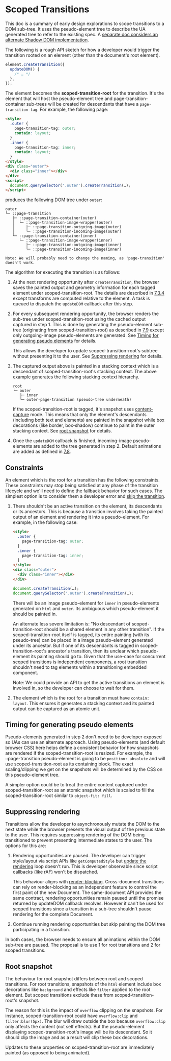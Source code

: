 # Scoped Transitions

This doc is a summary of early design explorations to scope transitions to a DOM sub-tree. It uses the pseudo-element tree to describe the UA generated tree to refer to the existing spec. A [separate doc considers an alternate Shadow DOM implementation](https://docs.google.com/document/d/1kW4maYe-Zqi8MIkuzvXraIkfx3XF-9hkKDXYWoxzQFA/edit?usp=sharing).

The following is a rough API sketch for how a developer would trigger the transition rooted on an element (other than the document's root element).

```js
element.createTransition({
  updateDOM() {
    /* … */
  },
});
```

The element becomes the **scoped-transition-root** for the transition. It's the element that will host the pseudo-element tree and page-transition-container sub-trees will be created for descendants that have a `page-transition-tag`. For example, the following page:

```html
<style>
  .outer {
    page-transition-tag: outer;
    contain: layout;
  }
  .inner {
    page-transition-tag: inner;
    contain: layout;
  }
</style>
<div class="outer">
  <div class="inner"></div>
</div>
<script>
  document.querySelector('.outer').createTransition(…);
</script>
```

produces the following DOM tree under `outer`:

```
outer
└─ ::page-transition
   ├─ ::page-transition-container(outer)
   │  └─ ::page-transition-image-wrapper(outer)
   │     ├─ ::page-transition-outgoing-image(outer)
   │     └─ ::page-transition-incoming-image(outer)
   └─ ::page-transition-container(inner)
      └─ ::page-transition-image-wrapper(inner)
         ├─ ::page-transition-outgoing-image(inner)
         └─ ::page-transition-incoming-image(inner)

Note: We will probably need to change the naming, as 'page-transition' doesn't work.
```

The algorithm for executing the transition is as follows:

1. At the next rendering opportunity after `createTransition`, the browser saves the painted output and geometry information for each tagged element under scoped-transition-root. The details are described in [7.3.4](https://drafts.csswg.org/css-shared-element-transitions-1/#perform-an-outgoing-capture-algorithm) except transforms are computed relative to the element. A task is queued to dispatch the `updateDOM` callback after this step.

2. For every subsequent rendering opportunity, the browser renders the sub-tree under scoped-transition-root using the cached output captured in step 1. This is done by generating the pseudo-element sub-tree (originating from scoped-transition-root) as described in [7.9](https://drafts.csswg.org/css-shared-element-transitions-1/#create-transition-pseudo-elements-algorithm) except only outgoing-image pseudo-elements are generated. See [Timing for generating pseudo elements](#timing-for-generating-pseudo-elements) for details.

   This allows the developer to update scoped-transition-root's subtree without presenting it to the user. See [Suppressing rendering](#suppressing-rendering) for details.

3. The captured output above is painted in a stacking context which is a descendant of scoped-transition-root's stacking context. The above example generates the following stacking context hierarchy.

   ```
   root
   └─ outer
      ├─ inner
      └─ outer-page-transition (pseudo-tree underneath)
   ```

   If the scoped-transition-root is tagged, it's snapshot uses [content-capture](https://github.com/WICG/shared-element-transitions/blob/main/explainer.md#more-granular-style-capture) mode. This means that only the element's descendants (including both text and elements) are painted in the snapshot while box decorations (like border, box-shadow) continue to paint in the outer stacking context. See [root snapshot](#root-snapshot) for details.

4. Once the `updateDOM` callback is finished, incoming-image pseudo-elements are added to the tree generated in step 2. Default animations are added as defined in [7.8](https://drafts.csswg.org/css-shared-element-transitions-1/#animate-a-page-transition-algorithm).

## Constraints

An element which is the root for a transition has the following constraints. These constraints may stop being satisfied at any phase of the transition lifecycle and we'll need to define the fallback behavior for such cases. The simplest option is to consider them a developer error and [skip the transition](https://drafts.csswg.org/css-shared-element-transitions-1/#skip-the-page-transition).

1. There shouldn't be an active transition on the element, its descendants or its ancestors. This is because a transition involves taking the painted output of an element and rendering it into a pseudo-element. For example, in the following case:

   ```html
   <style>
     .outer {
       page-transition-tag: outer;
     }
     .inner {
       page-transition-tag: inner;
     }
   </style>
   <div class="outer">
     <div class="inner"></div>
   </div>
   ```

   ```js
   document.createTransition(…);
   document.querySelector('.outer').createTransition(…);
   ```

   There will be an image pseudo-element for `inner` in pseudo-elements generated on `html` and `outer`. Its ambiguous which pseudo-element it should be painted in.
   
   An alternate less severe limitation is: "No descendant of scoped-transition-root should be a shared element in any other transition". If the scoped-transition-root itself is tagged, its entire painting (with its pseudo-tree) can be placed in a image pseudo-element generated under its ancestor. But if one of its descendants is tagged in scoped-transition-root's ancestor's transition, then its unclear which pseudo-element its painting should go to. Given that the use-case for concurrent scoped transitions is independent components, a root transition shouldn't need to tag elements within a transitioning embedded component.

   Note: We could provide an API to get the active transitions an element is involved in, so the developer can choose to wait for them.

2. The element which is the root for a transition must have `contain: layout`. This ensures it generates a stacking context and its painted output can be captured as an atomic unit.

## Timing for generating pseudo elements

Pseudo-elements generated in step 2 don't need to be developer exposed so UAs can use an alternate approach. Using pseudo-elements (and default browser CSS) here helps define a consistent behavior for how snapshots are rendered if the scoped-transition-root is resized. For example, the ::page-transition pseudo-element is going to be `position: absolute` and will use scoped-transition-root as its containing block. The exact scaling/clipping we get on the snapshots will be determined by the CSS on this pseudo-element tree.

A simpler option could be to treat the entire content captured under scoped-transition-root as an atomic snapshot which is scaled to fill the scoped-transition-root similar to `object-fit: fill`.

## Suppressing rendering

Transitions allow the developer to asynchronously mutate the DOM to the next state while the browser presents the visual output of the previous state to the user. This requires suppressing rendering of the DOM being transitioned to prevent presenting intermediate states to the user. The options for this are:

1. Rendering opportunities are paused. The developer can trigger style/layout via script APIs like `getComputedStyle` but [update the rendering](https://html.spec.whatwg.org/multipage/webappapis.html#update-the-rendering) loop doesn't run. This is developer observable since script callbacks (like rAF) won't be dispatched.

   This behaviour aligns with [render-blocking](https://html.spec.whatwg.org/multipage/dom.html#render-blocking-mechanism). Cross-document transitions can rely on render-blocking as an independent feature to control the first paint of the new Document. The same-document API provides the same contract, rendering opportunities remain paused until the promise returned by updateDOM callback resolves. However it can't be used for scoped transitions since a transition in a sub-tree shouldn't pause rendering for the complete Document.
  
2. Continue running rendering opportunities but skip painting the DOM tree participating in a transition.

In both cases, the browser needs to ensure all animations within the DOM sub-tree are paused. The proposal is to use 1 for root transitions and 2 for scoped transitions.

## Root snapshot

The behaviour for root snapshot differs between root and scoped transitions. For root transitions, snapshots of the `html` element include box decorations like `background` and effects like `filter` applied to the root element. But scoped transitions exclude these from scoped-transition-root's snapshot.

The reason for this is the impact of `overflow` clipping on the snapshots. For instance, scoped-transition-root could have `overflow:clip` and `filter:blur(5px)`. The blur will draw outside the box because `overflow:clip` only affects the content (not self effects). But the pseudo-element displaying scoped-transition-root's image will be its descendant. So it should clip the image and as a result will clip these box decorations.

Updates to these properties on scoped-transition-root are immediately painted (as opposed to being animated).

